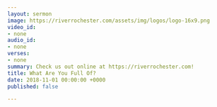 ```yaml
---
layout: sermon
image: https://riverrochester.com/assets/img/logos/logo-16x9.png
video_id:
- none
audio_id:
- none
verses:
- none
summary: Check us out online at https://riverrochester.com!
title: What Are You Full Of?
date: 2018-11-01 00:00:00 +0000
published: false

---
```

